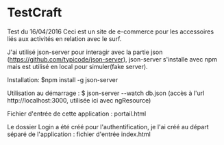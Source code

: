# TestCraft
Test du 16/04/2016
Ceci est un site de e-commerce pour les accessoires liés aux activités en relation avec le surf.

J'ai utilisé json-server pour interagir avec la partie json (https://github.com/typicode/json-server), json-server s'installe avec npm mais est utilisé en local pour simuler(fake server).

Installation: $npm install -g json-server

Utilisation au démarrage : $ json-server --watch db.json (accès à l'url http://localhost:3000, utilisée ici avec ngResource)

Fichier d'entrée de cette application : portail.html

Le dossier Login a été créé pour l'authentification, je l'ai créé au départ séparé de l'application : fichier d'entrée index.html

